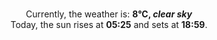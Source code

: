 <p  align="center"><br/>Currently, the weather is: <b> 8°C, <i>clear sky</i></b></br>Today, the sun rises at <b>05:25</b> and sets at <b>18:59</b>.</p>
